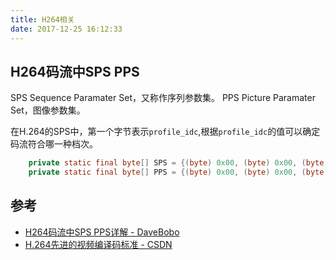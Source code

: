 ```yaml
---
title: H264相关
date: 2017-12-25 16:12:33
---
```


## H264码流中SPS PPS
SPS Sequence Paramater Set，又称作序列参数集。
PPS Picture Paramater Set，图像参数集。

在H.264的SPS中，第一个字节表示`profile_idc`,根据`profile_idc`的值可以确定码流符合哪一种档次。

```java
    private static final byte[] SPS = {(byte) 0x00, (byte) 0x00, (byte) 0x01, (byte) 0x67, (byte) 0x4d, (byte) 0x00, (byte) 0x1f, (byte) 0xe5, (byte) 0x40, (byte) 0x28, (byte) 0x02, (byte) 0xd8, (byte) 0x80};
    private static final byte[] PPS = {(byte) 0x00, (byte) 0x00, (byte) 0x01, (byte) 0x68, (byte) 0xee, (byte) 0x31, (byte) 0x12};
```

## 参考
* [H264码流中SPS PPS详解 - DaveBobo](https://zhuanlan.zhihu.com/p/27896239)
* [H.264先进的视频编译码标准 - CSDN](http://blog.csdn.net/gl1987807/article/details/11945357)
